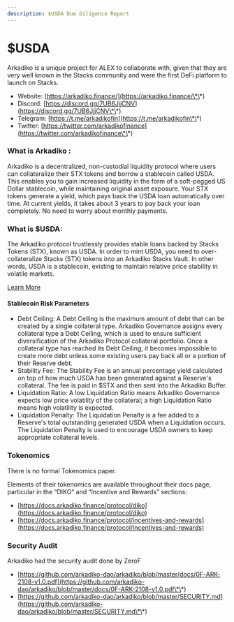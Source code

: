 ```yaml
---
description: $USDA Due Diligence Report
---
```


# $USDA

Arkadiko is a unique project for ALEX to collaborate with, given that they are very well known in the Stacks community and were the first DeFi platform to launch on Stacks.

* Website: [https://arkadiko.finance/](https://arkadiko.finance/\*\*)
* Discord: [https://discord.gg/7UB6JjjCNV](https://discord.gg/7UB6JjjCNV\*\*)
* Telegram: [https://t.me/arkadikofin](https://t.me/arkadikofin\*\*)
* Twitter: [https://twitter.com/arkadikofinance](https://twitter.com/arkadikofinance\*\*)

### What is Arkadiko :

Arkadiko is a decentralized, non-custodial liquidity protocol where users can collateralize their STX tokens and borrow a stablecoin called USDA. This enables you to gain increased liquidity in the form of a soft-pegged US Dollar stablecoin, while maintaining original asset exposure. Your STX tokens generate a yield, which pays back the USDA loan automatically over time. At current yields, it takes about 3 years to pay back your loan completely. No need to worry about monthly payments.

### What is $USDA:

The Arkadiko protocol trustlessly provides stable loans backed by Stacks Tokens (STX), known as USDA. In order to mint USDA, you need to over-collateralize Stacks (STX) tokens into an Arkadiko Stacks Vault. In other words, USDA is a stablecoin, existing to maintain relative price stability in volatile markets.

[Learn More](https://docs.arkadiko.finance/)

#### **Stablecoin Risk Parameters**

* Debt Ceiling: A Debt Ceiling is the maximum amount of debt that can be created by a single collateral type. Arkadiko Governance assigns every collateral type a Debt Ceiling, which is used to ensure sufficient diversification of the Arkadiko Protocol collateral portfolio. Once a collateral type has reached its Debt Ceiling, it becomes impossible to create more debt unless some existing users pay back all or a portion of their Reserve debt.
* Stability Fee: The Stability Fee is an annual percentage yield calculated on top of how much USDA has been generated against a Reserve's collateral. The fee is paid in $STX and then sent into the Arkadiko Buffer.
* Liquidation Ratio: A low Liquidation Ratio means Arkadiko Governance expects low price volatility of the collateral; a high Liquidation Ratio means high volatility is expected.
* Liquidation Penalty: The Liquidation Penalty is a fee added to a Reserve's total outstanding generated USDA when a Liquidation occurs. The Liquidation Penalty is used to encourage USDA owners to keep appropriate collateral levels.

### Tokenomics

There is no formal Tokenomics paper.

Elements of their tokenomics are available throughout their docs page, particular in the “DIKO” and “Incentive and Rewards” sections:

* [https://docs.arkadiko.finance/protocol/diko](https://docs.arkadiko.finance/protocol/diko)
* [https://docs.arkadiko.finance/protocol/incentives-and-rewards](https://docs.arkadiko.finance/protocol/incentives-and-rewards)

### Security Audit

Arkadiko had the security audit done by ZeroF

* [https://github.com/arkadiko-dao/arkadiko/blob/master/docs/0F-ARK-2108-v1.0.pdf](https://github.com/arkadiko-dao/arkadiko/blob/master/docs/0F-ARK-2108-v1.0.pdf\*\*)
* [https://github.com/arkadiko-dao/arkadiko/blob/master/SECURITY.md](https://github.com/arkadiko-dao/arkadiko/blob/master/SECURITY.md\*\*)

